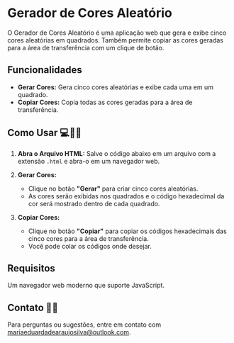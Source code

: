 # Gerador de Cores Aleatório

O Gerador de Cores Aleatório é uma aplicação web que gera e exibe cinco cores aleatórias em quadrados. Também permite copiar as cores geradas para a área de transferência com um clique de botão.

## Funcionalidades

- **Gerar Cores:** Gera cinco cores aleatórias e exibe cada uma em um quadrado.
- **Copiar Cores:** Copia todas as cores geradas para a área de transferência.

## Como Usar 💻👩‍💻

1. **Abra o Arquivo HTML:** Salve o código abaixo em um arquivo com a extensão `.html` e abra-o em um navegador web.

2. **Gerar Cores:**
   - Clique no botão **"Gerar"** para criar cinco cores aleatórias.
   - As cores serão exibidas nos quadrados e o código hexadecimal da cor será mostrado dentro de cada quadrado.

3. **Copiar Cores:**
   - Clique no botão **"Copiar"** para copiar os códigos hexadecimais das cinco cores para a área de transferência.
   - Você pode colar os códigos onde desejar.

## Requisitos

Um navegador web moderno que suporte JavaScript.

## Contato 📧📞

Para perguntas ou sugestões, entre em contato com [mariaeduardadearaujosilva@outlook.com](mailto:mariaeduardadearaujosilva@outlook.com).